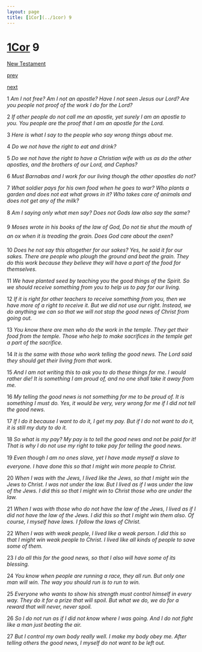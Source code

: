 ```yaml
---
layout: page
title: [1Cor](../1cor) 9
---
```


# [1Cor](../1cor) 9

[New Testament](/new-testament)


[prev](1cor-8.html)


[next](1cor-10.html)

1 _Am I not free? Am I not an apostle? Have I not seen Jesus our Lord? Are you people not proof of the work I do for the Lord?_

2 _If other people do not call me an apostle, yet surely I am an apostle to you. You people are the proof that I am an apostle for the Lord._

3 _Here is what I say to the people who say wrong things about me._

4 _Do we not have the right to eat and drink?_

5 _Do we not have the right to have a Christian wife with us as do the other apostles, and the brothers of our Lord, and Cephas?_

6 _Must Barnabas and I work for our living though the other apostles do not?_

7 _What soldier pays for his own food when he goes to war? Who plants a garden and does not eat what grows in it? Who takes care of animals and does not get any of the milk?_

8 _Am I saying only what men say? Does not Gods law also say the same?_

9 _Moses wrote in his books of the law of God, Do not tie shut the mouth of an ox when it is treading the grain. Does God care about the oxen?_

10 _Does he not say this altogether for our sakes? Yes, he said it for our sakes. There are people who plough the ground and beat the grain. They do this work because they believe they will have a part of the food for themselves._

11 _We have planted seed by teaching you the good things of the Spirit. So we should receive something from you to help us to pay for our living._

12 _If it is right for other teachers to receive something from you, then we have more of a right to receive it. But we did not use our right. Instead, we do anything we can so that we will not stop the good news of Christ from going out._

13 _You know there are men who do the work in the temple. They get their food from the temple. Those who help to make sacrifices in the temple get a part of the sacrifice._

14 _It is the same with those who work telling the good news. The Lord said they should get their living from that work._

15 _And I am not writing this to ask you to do these things for me. I would rather die! It is something I am proud of, and no one shall take it away from me._

16 _My telling the good news is not something for me to be proud of. It is something I must do. Yes, it would be very, very wrong for me if I did not tell the good news._

17 _If I do it because I want to do it, I get my pay. But if I do not want to do it, it is still my duty to do it._

18 _So what is my pay? My pay is to tell the good news and not be paid for it! That is why I do not use my right to take pay for telling the good news._

19 _Even though I am no ones slave, yet I have made myself a slave to everyone. I have done this so that I might win more people to Christ._

20 _When I was with the Jews, I lived like the Jews, so that I might win the Jews to Christ. I was not under the law. But I lived as if I was under the law of the Jews. I did this so that I might win to Christ those who are under the law._

21 _When I was with those who do not have the law of the Jews, I lived as if I did not have the law of the Jews. I did this so that I might win them also. Of course, I myself have laws. I follow the laws of Christ._

22 _When I was with weak people, I lived like a weak person. I did this so that I might win weak people to Christ. I lived like all kinds of people to save some of them._

23 _I do all this for the good news, so that I also will have some of its blessing._

24 _You know when people are running a race, they all run. But only one man will win. The way you should run is to run to win._

25 _Everyone who wants to show his strength must control himself in every way. They do it for a prize that will spoil. But what we do, we do for a reward that will never, never spoil._

26 _So I do not run as if I did not know where I was going. And I do not fight like a man just beating the air._

27 _But I control my own body really well. I make my body obey me. After telling others the good news, I myself do not want to be left out._

